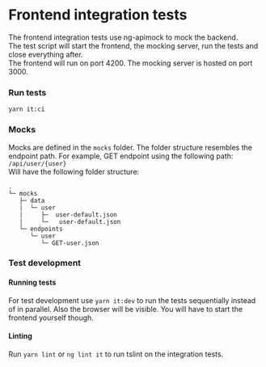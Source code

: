 # Frontend integration tests
The frontend integration tests use ng-apimock to mock the backend.  
The test script will start the frontend, the mocking server, run the tests and close everything after.  
The frontend will run on port 4200.
The mocking server is hosted on port 3000.

### Run tests
`yarn it:ci`

### Mocks
Mocks are defined in the `mocks` folder. The folder structure resembles the endpoint path.
For example, GET endpoint using the following path:  
`/api/user/{user}`  
Will have the following folder structure:
```
.
└─ mocks
   ├─ data
   |  └─ user
   |     ├─  user-default.json
   |     └─   user-default.json
   └─ endpoints
      └─ user
         └─ GET-user.json 
```

### Test development

#### Running tests
For test development use `yarn it:dev` to run the tests sequentially instead of in parallel. Also the browser will be visible.
You will have to start the frontend yourself though.

#### Linting
Run `yarn lint` or `ng lint it` to run tslint on the integration tests.  
